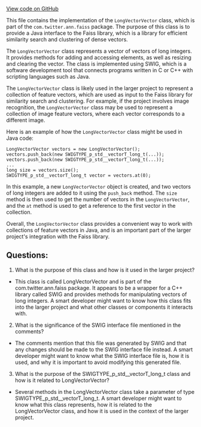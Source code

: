 [View code on GitHub](https://github.com/misbahsy/the-algorithm/ann/src/main/java/com/twitter/ann/faiss/swig/LongVectorVector.java)

This file contains the implementation of the `LongVectorVector` class, which is part of the `com.twitter.ann.faiss` package. The purpose of this class is to provide a Java interface to the Faiss library, which is a library for efficient similarity search and clustering of dense vectors. 

The `LongVectorVector` class represents a vector of vectors of long integers. It provides methods for adding and accessing elements, as well as resizing and clearing the vector. The class is implemented using SWIG, which is a software development tool that connects programs written in C or C++ with scripting languages such as Java. 

The `LongVectorVector` class is likely used in the larger project to represent a collection of feature vectors, which are used as input to the Faiss library for similarity search and clustering. For example, if the project involves image recognition, the `LongVectorVector` class may be used to represent a collection of image feature vectors, where each vector corresponds to a different image. 

Here is an example of how the `LongVectorVector` class might be used in Java code:

```
LongVectorVector vectors = new LongVectorVector();
vectors.push_back(new SWIGTYPE_p_std__vectorT_long_t(...));
vectors.push_back(new SWIGTYPE_p_std__vectorT_long_t(...));
...
long size = vectors.size();
SWIGTYPE_p_std__vectorT_long_t vector = vectors.at(0);
```

In this example, a new `LongVectorVector` object is created, and two vectors of long integers are added to it using the `push_back` method. The `size` method is then used to get the number of vectors in the `LongVectorVector`, and the `at` method is used to get a reference to the first vector in the collection. 

Overall, the `LongVectorVector` class provides a convenient way to work with collections of feature vectors in Java, and is an important part of the larger project's integration with the Faiss library.
## Questions: 
 1. What is the purpose of this class and how is it used in the larger project?
- This class is called LongVectorVector and is part of the com.twitter.ann.faiss package. It appears to be a wrapper for a C++ library called SWIG and provides methods for manipulating vectors of long integers. A smart developer might want to know how this class fits into the larger project and what other classes or components it interacts with.

2. What is the significance of the SWIG interface file mentioned in the comments?
- The comments mention that this file was generated by SWIG and that any changes should be made to the SWIG interface file instead. A smart developer might want to know what the SWIG interface file is, how it is used, and why it is important to avoid modifying this generated file.

3. What is the purpose of the SWIGTYPE_p_std__vectorT_long_t class and how is it related to LongVectorVector?
- Several methods in the LongVectorVector class take a parameter of type SWIGTYPE_p_std__vectorT_long_t. A smart developer might want to know what this class represents, how it is related to the LongVectorVector class, and how it is used in the context of the larger project.